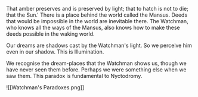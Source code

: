 That amber preserves and is preserved by light; that to hatch is not to die; that the Sun.' There is a place behind the world called the Mansus. Deeds that would be impossible in the world are inevitable there. The Watchman, who knows all the ways of the Mansus, also knows how to make these deeds possible in the waking world.

Our dreams are shadows cast by the Watchman's light. So we perceive him even in our shadow. This is Illumination.

We recognise the dream-places that the Watchman shows us, though we have never seen them before. Perhaps we were something else when we saw them. This paradox is fundamental to Nyctodromy.

![[Watchman's Paradoxes.png]]